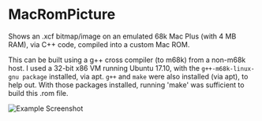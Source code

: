 # MacRomPicture
Shows an .xcf bitmap/image on an emulated 68k Mac Plus (with 4 MB RAM), via C++ code, compiled into a custom Mac ROM.

This can be built using a g++ cross compiler (to m68k) from a non-m68k host.  I used a 32-bit x86 VM running Ubuntu 17.10, with the `g++-m68k-linux-gnu package` installed, via apt.  `g++` and `make` were also installed (via apt), to help out.  With those packages installed, running 'make' was sufficient to build this .rom file.

![Example Screenshot](https://user-images.githubusercontent.com/475856/33515412-01677e18-d731-11e7-95be-aea5e60dd69d.png)
